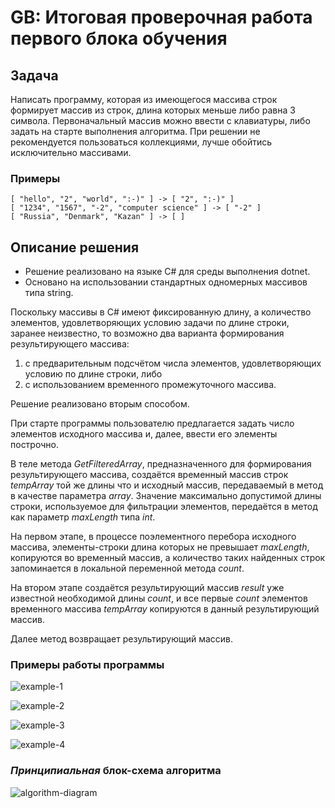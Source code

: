 # GB:  Итоговая проверочная работа первого блока обучения

## Задача

Написать программу, которая из имеющегося массива строк формирует массив из строк, длина которых меньше либо равна 3 символа.
Первоначальный массив можно ввести с клавиатуры, либо задать на старте выполнения алгоритма.
При решении не рекомендуется пользоваться коллекциями, лучше обойтись исключительно массивами.

### Примеры

	[ "hello", "2", "world", ":-)" ] -> [ "2", ":-)" ]
	[ "1234", "1567", "-2", "computer science" ] -> [ "-2" ]
	[ "Russia", "Denmark", "Kazan" ] -> [ ]

## Описание решения

* Решение реализовано на языке C# для среды выполнения dotnet.
* Основано на использовании стандартных одномерных массивов типа string.

Поскольку массивы в C# имеют фиксированную длину, а количество элементов, удовлетворяющих условию задачи по длине строки, заранее неизвестно, то возможно два варианта формирования результирующего массива:

1. с предварительным подсчётом числа элементов, удовлетворяющих условию по длине строки, либо
2. с использованием временного промежуточного массива.

Решение реализовано вторым способом.

При старте программы пользователю предлагается задать число элементов исходного массива и, далее, ввести его элементы построчно.

В теле метода *GetFilteredArray*, предназначенного для формирования результирующего массива, создаётся временный массив строк *tempArray* той же длины что и исходный массив, передаваемый в метод в качестве параметра *array*. Значение максимально допустимой длины строки, используемое для фильтрации элементов, передаётся в метод как параметр *maxLength* типа *int*.

На первом этапе, в процессе поэлементного перебора исходного массива, элементы-строки длина которых не превышает *maxLength*, копируются во временный массив, а количество таких найденных строк запоминается в локальной переменной метода *count*.

На втором этапе создаётся результирующий массив *result* уже известной необходимой длины *count*, и все первые *count* элементов временного массива *tempArray* копируются в данный результирующий массив.

Далее метод возвращает результирующий массив.

### Примеры работы программы

![example-1](https://user-images.githubusercontent.com/109767480/191015957-a4166802-ebdb-4646-898d-97382babe466.png)

![example-2](https://user-images.githubusercontent.com/109767480/191015973-f7b41449-1146-4d58-ad73-3f03a06729a9.png)

![example-3](https://user-images.githubusercontent.com/109767480/191015984-25b95e4f-3b5a-4d02-ab0d-381c545c1951.png)

![example-4](https://user-images.githubusercontent.com/109767480/191016003-52f00f2c-8640-4b8e-9cc7-644a19ea0e80.png)

### _Принципиальная_ блок-схема алгоритма

![algorithm-diagram](https://user-images.githubusercontent.com/109767480/191016017-9eae8c2f-a9f4-4893-8cf5-94d209b1c5d7.png)
